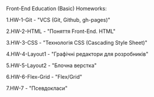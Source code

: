 Front-End Education (Basic)
Homeworks:

1.HW-1-Git - "VCS (Git, Github, gh-pages)"  

2.HW-2-HTML - "Поняття Front-End. HTML"  

3.HW-3-CSS - "Технологія CSS (Cascading Style Sheet)"  

4.HW-4-Layout1 - "Графічні редактори для розробників"  

5.HW-5-Layout2 - "Блочна верстка"

6.HW-6-Flex-Grid - "Flex/Grid"

7.HW-7 - "Псевдокласи"
